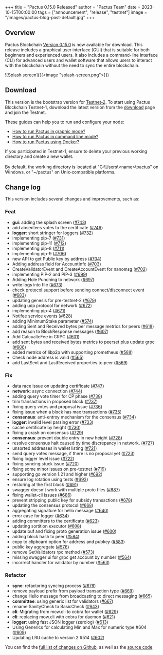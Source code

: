 +++
title = "Pactus 0.15.0 Released"
author = "Pactus Team"
date = 2023-10-15T00:00:00
tags = ["announcement", "release", "testnet"]
image = "/images/pactus-blog-post-default.jpg"
+++

## Overview

Pactus Blockchain [Version 0.15.0](https://github.com/pactus-project/pactus/releases/tag/v0.15.0)
is now available for download.
This release includes a graphical user interface (GUI) that
is suitable for both beginners and experienced users.
It also includes a command-line interface (CLI) for advanced users and wallet software
that allows users to interact with the blockchain without the need to sync the entire blockchain.

![Splash screen]({{<image "splash-screen.png">}})

## Download

This version is the bootstrap version for
[Testnet-2](/2023/10/15/testnet-2-launched/).
To start using Pactus Blockchain Testnet-1, download the latest version from the
[download](https://pactus.org/download/) page and join the Testnet.

These guides can help you to run and configure your node:

- [How to run Pactus in graphic mode?](https://docs.pactus.org/get-started/pactus-gui/)
- [How to run Pactus in command line mode?](https://docs.pactus.org/get-started/pactus-daemon/)
- [How to run Pactus using Docker?](https://docs.pactus.org/get-started/pactus-docker/)

<div class="alert alert-primary">
  If you participated in Testnet-1, ensure to delete your previous working directory and
  create a new wallet.
  <br><br>
  By default, the working directory is located at "C:\Users\&lt;name&gt;\pactus" on Windows,
  or "~/pactus" on Unix-compatible platforms.
</div>

## Change log

This version includes several changes and improvements, such as:

### Feat

- **gui**: adding the splash screen ([#743](https://github.com/pactus-project/pactus/pull/743))
- add absentees votes to the certificate ([#746](https://github.com/pactus-project/pactus/pull/746))
- **logger**: short stringer for loggers ([#732](https://github.com/pactus-project/pactus/pull/732))
- implementing pip-7 ([#731](https://github.com/pactus-project/pactus/pull/731))
- implementing pip-11 ([#712](https://github.com/pactus-project/pactus/pull/712))
- implementing pip-8 ([#711](https://github.com/pactus-project/pactus/pull/711))
- implementing pip-9 ([#706](https://github.com/pactus-project/pactus/pull/706))
- new API to get Public key by address ([#704](https://github.com/pactus-project/pactus/pull/704))
- Adding address field for AccountInfo ([#703](https://github.com/pactus-project/pactus/pull/703))
- CreateValidatorEvent and CreateAccountEvent for nanomsg ([#702](https://github.com/pactus-project/pactus/pull/702))
- implementing PIP-2 and PIP-3 ([#699](https://github.com/pactus-project/pactus/pull/699))
- Adding Hole Punching to network ([#697](https://github.com/pactus-project/pactus/pull/697))
- write logs into file ([#673](https://github.com/pactus-project/pactus/pull/673))
- check protocol support before sending connect/disconnect event ([#683](https://github.com/pactus-project/pactus/pull/683))
- updating genesis for pre-testnet-2 ([#679](https://github.com/pactus-project/pactus/pull/679))
- adding udp protocol for network ([#672](https://github.com/pactus-project/pactus/pull/672))
- implementing pip-4 ([#671](https://github.com/pactus-project/pactus/pull/671))
- Notifee service events ([#628](https://github.com/pactus-project/pactus/pull/628))
- adding MinimumStake parameter ([#574](https://github.com/pactus-project/pactus/pull/574))
- adding Sent and Received bytes per message metrics for peers ([#618](https://github.com/pactus-project/pactus/pull/618))
- add reason to BlockResponse messages ([#607](https://github.com/pactus-project/pactus/pull/607))
- Add CalcualteFee in GRPC ([#601](https://github.com/pactus-project/pactus/pull/601))
- add sent bytes and received bytes metrics to peerset plus update grpc ([#606](https://github.com/pactus-project/pactus/pull/606))
- added metrics of libp2p with supporting prometheus ([#588](https://github.com/pactus-project/pactus/pull/588))
- Check node address is valid ([#565](https://github.com/pactus-project/pactus/pull/565))
- add LastSent and LastReceived properties to peer ([#569](https://github.com/pactus-project/pactus/pull/569))

### Fix

- data race issue on updating certificate ([#747](https://github.com/pactus-project/pactus/pull/747))
- **network**: async connection ([#744](https://github.com/pactus-project/pactus/pull/744))
- adding query vote timer for CP phase ([#738](https://github.com/pactus-project/pactus/pull/738))
- trim transactions in proposed block ([#737](https://github.com/pactus-project/pactus/pull/737))
- fixing query votes and proposal issue ([#736](https://github.com/pactus-project/pactus/pull/736))
- fixing issue when a block has max transactions ([#735](https://github.com/pactus-project/pactus/pull/735))
- **consensus**: anti-entroy mechanism for the consensus ([#734](https://github.com/pactus-project/pactus/pull/734))
- **logger**: invalid level parsing error ([#733](https://github.com/pactus-project/pactus/pull/733))
- cache certificate by height ([#730](https://github.com/pactus-project/pactus/pull/730))
- fixing a crash on consensus ([#729](https://github.com/pactus-project/pactus/pull/729))
- **consensus**: prevent double entry in new height ([#728](https://github.com/pactus-project/pactus/pull/728))
- resolve consensus halt caused by time discrepancy in network. ([#727](https://github.com/pactus-project/pactus/pull/727))
- unsorted addresses in wallet listing ([#721](https://github.com/pactus-project/pactus/pull/721))
- send query votes message, if there is no proposal yet ([#723](https://github.com/pactus-project/pactus/pull/723))
- fixing logger level issue ([#722](https://github.com/pactus-project/pactus/pull/722))
- fixing syncing stuck issue ([#720](https://github.com/pactus-project/pactus/pull/720))
- fixing some minor issues on pre-testnet ([#719](https://github.com/pactus-project/pactus/pull/719))
- supporting go version 1.21 and higher ([#692](https://github.com/pactus-project/pactus/pull/692))
- ensure log rotation using tests ([#693](https://github.com/pactus-project/pactus/pull/693))
- restoring at the first block ([#691](https://github.com/pactus-project/pactus/pull/691))
- swagger doesn't work with multiple proto files ([#687](https://github.com/pactus-project/pactus/pull/687))
- fixing wallet-cli issues ([#686](https://github.com/pactus-project/pactus/pull/686))
- prevent stripping public key for subsidy transactions ([#678](https://github.com/pactus-project/pactus/pull/678))
- updating the consensus protocol ([#668](https://github.com/pactus-project/pactus/pull/668))
- aggregating signature for hello message ([#640](https://github.com/pactus-project/pactus/pull/640))
- error case for logger ([#634](https://github.com/pactus-project/pactus/pull/634))
- adding committers to the certificate ([#623](https://github.com/pactus-project/pactus/pull/623))
- updating sortition executor ([#608](https://github.com/pactus-project/pactus/pull/608))
- update buf and fixing proto generation issue ([#600](https://github.com/pactus-project/pactus/pull/600))
- adding block hash to peer ([#584](https://github.com/pactus-project/pactus/pull/584))
- copy to clipboard option for address and pubkey ([#583](https://github.com/pactus-project/pactus/pull/583))
- public key aggregate ([#576](https://github.com/pactus-project/pactus/pull/576))
- remove GetValidators rpc method ([#573](https://github.com/pactus-project/pactus/pull/573))
- missing swagger ui for grpc get account by number ([#564](https://github.com/pactus-project/pactus/pull/564))
- incorrect handler for validator by number ([#563](https://github.com/pactus-project/pactus/pull/563))

### Refactor

- **sync**: refactoring syncing process ([#676](https://github.com/pactus-project/pactus/pull/676))
- remove payload prefix from payload transaction type ([#669](https://github.com/pactus-project/pactus/pull/669))
- change Hello message from broadcasting to direct messaging ([#665](https://github.com/pactus-project/pactus/pull/665))
- **committee**: using generic list for validators ([#667](https://github.com/pactus-project/pactus/pull/667))
- rename SanityCheck to BasicCheck ([#643](https://github.com/pactus-project/pactus/pull/643))
- **cli**: Migrating from mow.cli to cobra for wallet ([#629](https://github.com/pactus-project/pactus/pull/629))
- **cli**: replacing mow.cli with cobra for daemon ([#621](https://github.com/pactus-project/pactus/pull/621))
- **logger**: using fast JSON logger (zerolog) ([#613](https://github.com/pactus-project/pactus/pull/613))
- Using Generics for calculating Min and Max for numeric type #604 ([#609](https://github.com/pactus-project/pactus/pull/609))
- Updating LRU cache to version 2 #514 ([#602](https://github.com/pactus-project/pactus/pull/602))

You can find the [full list of changes on Github](https://github.com/pactus-project/pactus/compare/v0.13.0...v0.15.0),
as well as the [source code](https://github.com/pactus-project/pactus/releases/tag/v0.15.0)
